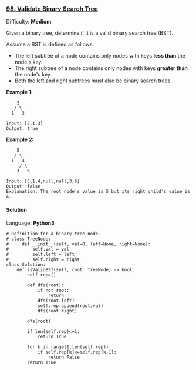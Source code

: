 ### [98\. Validate Binary Search Tree](https://leetcode.com/problems/validate-binary-search-tree/)

Difficulty: **Medium**


Given a binary tree, determine if it is a valid binary search tree (BST).

Assume a BST is defined as follows:

*   The left subtree of a node contains only nodes with keys **less than** the node's key.
*   The right subtree of a node contains only nodes with keys **greater than** the node's key.
*   Both the left and right subtrees must also be binary search trees.

**Example 1:**

```
    2
   / \
  1   3

Input: [2,1,3]
Output: true
```

**Example 2:**

```
    5
   / \
  1   4
     / \
    3   6

Input: [5,1,4,null,null,3,6]
Output: false
Explanation: The root node's value is 5 but its right child's value is 4.
```


#### Solution

Language: **Python3**

```python3
# Definition for a binary tree node.
# class TreeNode:
#     def __init__(self, val=0, left=None, right=None):
#         self.val = val
#         self.left = left
#         self.right = right
class Solution:
    def isValidBST(self, root: TreeNode) -> bool:
        self.rep=[]
        
        def dfs(root):
            if not root:
                return
            dfs(root.left)
            self.rep.append(root.val)
            dfs(root.right)
        
        dfs(root)
        
        if len(self.rep)<=1:
            return True
        
        for k in range(1,len(self.rep)):
            if self.rep[k]<=self.rep[k-1]:
                return False
        return True
```